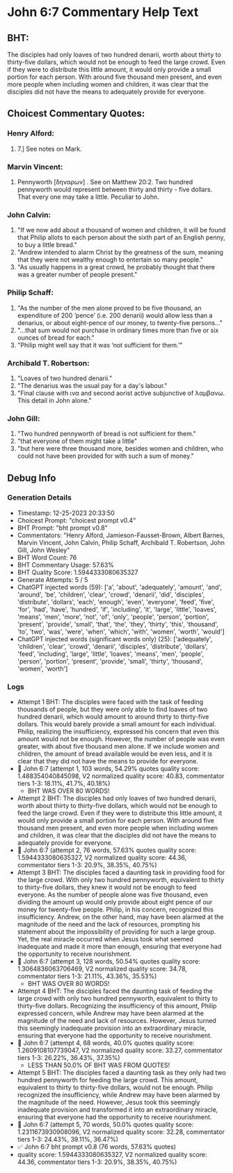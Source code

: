 # John 6:7 Commentary Help Text

## BHT:
The disciples had only loaves of two hundred denarii, worth about thirty to thirty-five dollars, which would not be enough to feed the large crowd. Even if they were to distribute this little amount, it would only provide a small portion for each person. With around five thousand men present, and even more people when including women and children, it was clear that the disciples did not have the means to adequately provide for everyone.

## Choicest Commentary Quotes:
### Henry Alford:
1.  7.] See notes on Mark.

### Marvin Vincent:
1. Pennyworth [δηναρων] . See on Matthew 20:2. Two hundred pennyworth would represent between thirty and thirty - five dollars. That every one may take a little. Peculiar to John.


### John Calvin:
1. "If we now add about a thousand of women and children, it will be found that Philip allots to each person about the sixth part of an English penny, to buy a little bread."
2. "Andrew intended to alarm Christ by the greatness of the sum, meaning that they were not wealthy enough to entertain so many people."
3. "As usually happens in a great crowd, he probably thought that there was a greater number of people present."

### Philip Schaff:
1. "As the number of the men alone proved to be five thousand, an expenditure of 200 ‘pence’ (i.e. 200 denarii) would allow less than a denarius, or about eight-pence of our money, to twenty-five persons..." 
2. "...that sum would not purchase in ordinary times more than five or six ounces of bread for each." 
3. "Philip might well say that it was ‘not sufficient for them.’"

### Archibald T. Robertson:
1. "Loaves of two hundred denarii."
2. "The denarius was the usual pay for a day's labour."
3. "Final clause with ινα and second aorist active subjunctive of λαμβανω. This detail in John alone."

### John Gill:
1. "Two hundred pennyworth of bread is not sufficient for them."
2. "that everyone of them might take a little"
3. "but here were three thousand more, besides women and children, who could not have been provided for with such a sum of money."


## Debug Info
### Generation Details
- Timestamp: 12-25-2023 20:33:50
- Choicest Prompt: "choicest prompt v0.4"
- BHT Prompt: "bht prompt v0.8"
- Commentators: "Henry Alford, Jamieson-Fausset-Brown, Albert Barnes, Marvin Vincent, John Calvin, Philip Schaff, Archibald T. Robertson, John Gill, John Wesley"
- BHT Word Count: 76
- BHT Commentary Usage: 57.63%
- BHT Quality Score: 1.5944333080635327
- Generate Attempts: 5 / 5
- ChatGPT injected words (59):
	['a', 'about', 'adequately', 'amount', 'and', 'around', 'be', 'children', 'clear', 'crowd', 'denarii', 'did', 'disciples', 'distribute', 'dollars', 'each', 'enough', 'even', 'everyone', 'feed', 'five', 'for', 'had', 'have', 'hundred', 'if', 'including', 'it', 'large', 'little', 'loaves', 'means', 'men', 'more', 'not', 'of', 'only', 'people', 'person', 'portion', 'present', 'provide', 'small', 'that', 'the', 'they', 'thirty', 'this', 'thousand', 'to', 'two', 'was', 'were', 'when', 'which', 'with', 'women', 'worth', 'would']
- ChatGPT injected words (significant words only) (25):
	['adequately', 'children', 'clear', 'crowd', 'denarii', 'disciples', 'distribute', 'dollars', 'feed', 'including', 'large', 'little', 'loaves', 'means', 'men', 'people', 'person', 'portion', 'present', 'provide', 'small', 'thirty', 'thousand', 'women', 'worth']

### Logs
- Attempt 1 BHT: The disciples were faced with the task of feeding thousands of people, but they were only able to find loaves of two hundred denarii, which would amount to around thirty to thirty-five dollars. This would barely provide a small amount for each individual. Philip, realizing the insufficiency, expressed his concern that even this amount would not be enough. However, the number of people was even greater, with about five thousand men alone. If we include women and children, the amount of bread available would be even less, and it is clear that they did not have the means to provide for everyone.
- 🔄 John 6:7 (attempt 1, 103 words, 54.29% quotes quality score: 1.488354040845098, V2 normalized quality score: 40.83, commentator tiers 1-3: 18.11%, 41.7%, 40.18%) 
	- BHT WAS OVER 80 WORDS!
- Attempt 2 BHT: The disciples had only loaves of two hundred denarii, worth about thirty to thirty-five dollars, which would not be enough to feed the large crowd. Even if they were to distribute this little amount, it would only provide a small portion for each person. With around five thousand men present, and even more people when including women and children, it was clear that the disciples did not have the means to adequately provide for everyone.
- 🔄 John 6:7 (attempt 2, 76 words, 57.63% quotes quality score: 1.5944333080635327, V2 normalized quality score: 44.36, commentator tiers 1-3: 20.9%, 38.35%, 40.75%)
- Attempt 3 BHT: The disciples faced a daunting task in providing food for the large crowd. With only two hundred pennyworth, equivalent to thirty to thirty-five dollars, they knew it would not be enough to feed everyone. As the number of people alone was five thousand, even dividing the amount up would only provide about eight pence of our money for twenty-five people. Philip, in his concern, recognized this insufficiency. Andrew, on the other hand, may have been alarmed at the magnitude of the need and the lack of resources, prompting his statement about the impossibility of providing for such a large group. Yet, the real miracle occurred when Jesus took what seemed inadequate and made it more than enough, ensuring that everyone had the opportunity to receive nourishment.
- 🔄 John 6:7 (attempt 3, 128 words, 50.54% quotes quality score: 1.3064836063706469, V2 normalized quality score: 34.78, commentator tiers 1-3: 21.11%, 43.36%, 35.53%) 
	- BHT WAS OVER 80 WORDS!
- Attempt 4 BHT: The disciples faced the daunting task of feeding the large crowd with only two hundred pennyworth, equivalent to thirty to thirty-five dollars. Recognizing the insufficiency of this amount, Philip expressed concern, while Andrew may have been alarmed at the magnitude of the need and lack of resources. However, Jesus turned this seemingly inadequate provision into an extraordinary miracle, ensuring that everyone had the opportunity to receive nourishment.
- 🔄 John 6:7 (attempt 4, 68 words, 40.0% quotes quality score: 1.2609108107739047, V2 normalized quality score: 33.27, commentator tiers 1-3: 26.22%, 36.43%, 37.35%) 
	- LESS THAN 50.0% OF BHT WAS FROM QUOTES!
- Attempt 5 BHT: The disciples faced a daunting task as they only had two hundred pennyworth for feeding the large crowd. This amount, equivalent to thirty to thirty-five dollars, would not be enough. Philip recognized the insufficiency, while Andrew may have been alarmed by the magnitude of the need. However, Jesus took this seemingly inadequate provision and transformed it into an extraordinary miracle, ensuring that everyone had the opportunity to receive nourishment.
- 🔄 John 6:7 (attempt 5, 70 words, 50.0% quotes quality score: 1.2311673930908096, V2 normalized quality score: 32.28, commentator tiers 1-3: 24.43%, 39.11%, 36.47%)
- ✅ John 6:7 bht prompt v0.8 (76 words, 57.63% quotes)
- quality score: 1.5944333080635327, V2 normalized quality score: 44.36, commentator tiers 1-3: 20.9%, 38.35%, 40.75%)